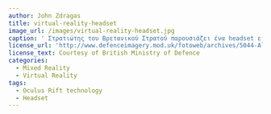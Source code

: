 ```yaml
---
author: John Zdragas
title: virtual-reality-headset
image_url: /images/virtual-reality-headset.jpg
caption: ' Στρατιώτης του Βρετανικού Στρατού παρουσιάζει ένα headset εικονικής πραγματικότητας. Χρησιμοποιώντας την τεχνολογία Oculus Rift, το headset εικονικής πραγματικότητας μεταφέρει τη διάδραση στο κεφάλι και επιτρέπει στους νέους στρατιώτες να βιώσουν ασκήσεις και στρατιωτικές επιχειρήσεις στο Ηνωμένο Βασίλειο και στο εξωτερικό από την στρατιωτική τους εγκατάσταση. '
license_url: 'http://www.defenceimagery.mod.uk/fotoweb/archives/5044-All%20%20Stock%20Images/Archive/Army/45158/45158483.jpg'
license_text: Courtesy of British Ministry of Defence
categories:
  - Mixed Reality
  - Virtual Reality
tags:
  - Oculus Rift technology
  - Headset
---
```

